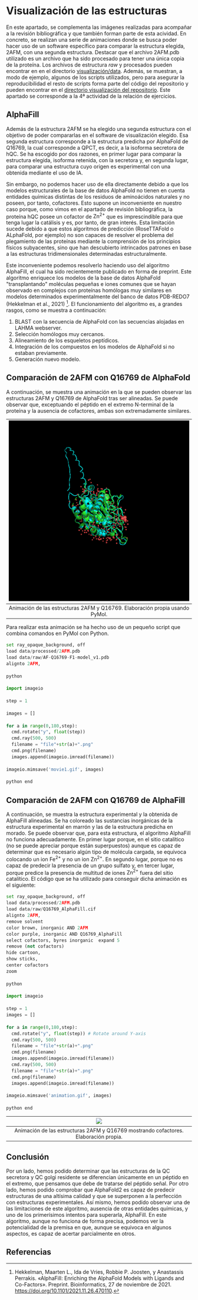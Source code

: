 # Visualización de las estructuras

En este apartado, se complementa las imágenes realizadas para acompañar a la revisión bibliográfica y que también forman parte de esta acividad. En concreto, se realizan una serie de animaciones donde se busca poder hacer uso de un software específico para comparar la estructura elegida, 2AFM, con una segunda estructura. Destacar que el archivo 2AFM.pdb utilizado es un archivo que ha sido procesado para tener una única copia de la proteína. Los archivos de estructura *raw* y procesados pueden encontrar en en el directorio [visualización/data](https://github.com/currocam/biotools_hQC/tree/master/visualizacion/data). Además, se muestran, a modo de ejemplo, algunos de los scripts utilizados, pero para asegurar la reproducibilidad el resto de scripts forma parte del código del repositorio y pueden encontrar en el [directorio visualización del repositorio](https://github.com/currocam/biotools_hQC/tree/master/visualizacion).  Este apartado se corresponde a la 4ª actividad de la relación de ejercicios.

## AlphaFill

Además de la estructura 2AFM se ha elegido una segunda estructura con el objetivo de poder compararlas en el software de visualización elegido. Esa segunda estructura corresponde a la estructura predicha por AlphaFold de Q16769, la cual corresponde a QPCT, es decir, a la isoforma secretora de hQC. Se ha escogido por dos razones, en primer lugar para comparar la estructura elegida, isoforma retenida, con la secretora y, en segunda lugar, para comparar una estructura cuyo origen es experimental con una obtenida mediante el uso de IA.

Sin embargo, no podemos hacer uso de ella directamente debido a que los modelos estructurales de la base de datos AlphaFold no tienen en cuenta  entidades químicas distintas de los residuos de aminoácidos naturales y no poseen, por tanto, cofactores. Esto supone un inconveniente en nuestro caso porque, como vimos en el apartado de revisión bibliográfica, la proteína hQC posee un cofactor de $\text{Zn}^{2+}$ que es imprescindible para que tenga lugar la catálisis y es, por tanto, de gran interés. Esta limitación sucede debido a que estos algoritmos de predicción (RoseTTAFold o ALphaFold, por ejemplo) no son capaces de resolver el problema del plegamiento de las proteínas mediante la  comprensión de los principios físicos subyacentes, sino que han descubierto intrincados patrones en base a las estructuras tridimensionales determinadas estructuralmente.

Este inconveniente podemos resolverlo haciendo uso del algoritmo AlphaFill, el cual ha sido recientemente publicado en forma de preprint. Este algoritmo enriquece los modelos de la base de datos AlphaFold "transplantando" moléculas pequeñas e iones comunes que se hayan observado en complejos con proteínas homólogas muy similares en modelos determinados experimentalmente del banco de datos PDB-REDO7 (Hekkelman et al., 2021) [^1]. El funcionamiento del algoritmo es, a grandes rasgos, como se muestra a continuación:

1. BLAST con la secuencia de AlphaFold con las secuencias alojadas en LAHMA webserver.
2. Selección homólogos muy cercanos.
3. Alineamiento de los esqueletos peptídicos.
4. Integración de los compuestos en los modelos de AlphaFold si no estaban previamente.
5. Generación nuevo modelo.

## Comparación de 2AFM con Q16769 de AlphaFold

A continuación, se muestra una animación en la que se pueden observar las estructuras 2AFM y Q16769 de AlphaFold tras ser alineadas. Se puede observar que, exceptuando el péptido en el extremo  N-terminal de la proteína y la ausencia de cofactores, ambas son extremadamente similares.  

|![](images/movie1.gif)|
|:--:|
|Animación de las estructuras 2AFM y Q16769. Elaboración propia usando PyMol.|

Para realizar esta animación se ha hecho uso de un pequeño script que combina comandos en PyMol con Python.

```python
set ray_opaque_background, off
load data/processed/2AFM.pdb
load data/raw/AF-Q16769-F1-model_v1.pdb
alignto 2AFM,

python

import imageio

step = 1

images = []

for a in range(0,180,step):
  cmd.rotate("y", float(step))
  cmd.ray(500, 500)
  filename = "file"+str(a)+".png"
  cmd.png(filename)
  images.append(imageio.imread(filename))

imageio.mimsave('movie1.gif', images)

python end
```

## Comparación de 2AFM con Q16769 de AlphaFill

A continuación, se muestra la estructura experimental y la obtenida de AlphaFill alineadas. Se ha coloreado las sustancias inorgánicas de la estructura experimental en marrón y las de la estructura predicha en morado. Se puede observar que, para esta estructura, el algoritmo AlphaFill no funciona adecuadamente. En primer lugar porque, en el sitio catalítico (no se puede apreciar porque están superpuestos) aunque es capaz de determinar que es necesario algún tipo de molécula cargada, se equivoca colocando un ion $\text{Fe} ^{2+}$ y no un ion $\text{Zn}^{2+}$. En segundo lugar, porque no es capaz de predecir la presencia de un grupo sulfato y, en tercer lugar, porque predice la presencia de multitud de iones $\text{Zn}^{2+}$ fuera del sitio catalítico.
El código que se ha utilizado para conseguir dicha animación es el siguiente:

```python
set ray_opaque_background, off
load data/processed/2AFM.pdb
load data/raw/Q16769_AlphaFill.cif
alignto 2AFM,
remove solvent
color brown, inorganic AND 2AFM
color purple, inorganic AND Q16769_AlphaFill
select cofactors, byres inorganic  expand 5
remove (not cofactors)
hide cartoon,
show sticks,
center cofactors
zoom

python

import imageio

step = 1
images = []

for a in range(0,180,step):
  cmd.rotate("y", float(step)) # Rotate around Y-axis
  cmd.ray(500, 500)
  filename = "file"+str(a)+".png"
  cmd.png(filename)
  images.append(imageio.imread(filename))
  cmd.ray(500, 500)
  filename = "file"+str(a)+".png"
  cmd.png(filename)
  images.append(imageio.imread(filename))

imageio.mimsave('animation.gif', images)

python end
```


|![](images/movie2.gif)|
|:--:|
|Animación de las estructuras 2AFM y Q16769 mostrando cofactores. Elaboración propia.|

## Conclusión

Por un lado, hemos podido determinar que las estructuras de la  QC secretora y QC golgi residente se diferencian únicamente en un péptido en el extremo, que pensamos que debe de tratarse del péptido señal. Por otro lado, hemos podido comprobar que AlphaFold2 es capaz de predecir estructuras de una altísima calidad y que se superponen a la perfección con estructuras experimentales. Así mismo, hemos podido observar una de las limitaciones de este algoritmo, ausencia de otras entidades químicas, y uno de los primerísimos intentos para superarla, AlphaFill. En este algoritmo, aunque no funciona de forma precisa, podemos ver la potencialidad de la premisa en que, aunque se equivoca en algunos aspectos, es capaz de acertar parcialmente en otros.

## Referencias
[^1]: Hekkelman, Maarten L., Ida de Vries, Robbie P. Joosten, y Anastassis Perrakis. «AlphaFill: Enriching the AlphaFold Models with Ligands and Co-Factors». Preprint. Bioinformatics, 27 de noviembre de 2021. https://doi.org/10.1101/2021.11.26.470110.

